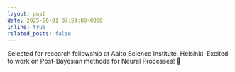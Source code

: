 ```yaml
---
layout: post
date: 2025-06-01 07:59:00-0000
inline: true
related_posts: false
---
```


Selected for research fellowship at Aalto Science Institute, Helsinki. Excited to work on Post-Bayesian methods for Neural Processes! 🔬

